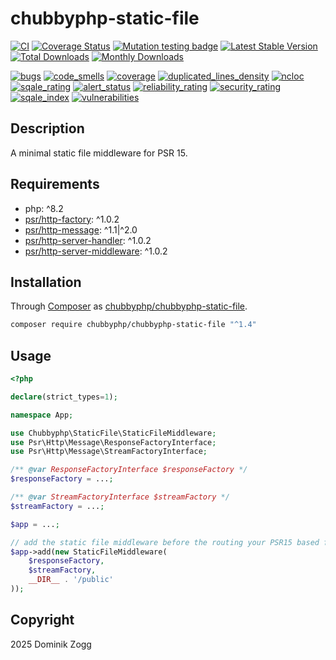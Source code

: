 # chubbyphp-static-file

[![CI](https://github.com/chubbyphp/chubbyphp-static-file/actions/workflows/ci.yml/badge.svg)](https://github.com/chubbyphp/chubbyphp-static-file/actions/workflows/ci.yml)
[![Coverage Status](https://coveralls.io/repos/github/chubbyphp/chubbyphp-static-file/badge.svg?branch=master)](https://coveralls.io/github/chubbyphp/chubbyphp-static-file?branch=master)
[![Mutation testing badge](https://img.shields.io/endpoint?style=flat&url=https%3A%2F%2Fbadge-api.stryker-mutator.io%2Fgithub.com%2Fchubbyphp%2Fchubbyphp-static-file%2Fmaster)](https://dashboard.stryker-mutator.io/reports/github.com/chubbyphp/chubbyphp-static-file/master)
[![Latest Stable Version](https://poser.pugx.org/chubbyphp/chubbyphp-static-file/v)](https://packagist.org/packages/chubbyphp/chubbyphp-static-file)
[![Total Downloads](https://poser.pugx.org/chubbyphp/chubbyphp-static-file/downloads)](https://packagist.org/packages/chubbyphp/chubbyphp-static-file)
[![Monthly Downloads](https://poser.pugx.org/chubbyphp/chubbyphp-static-file/d/monthly)](https://packagist.org/packages/chubbyphp/chubbyphp-static-file)

[![bugs](https://sonarcloud.io/api/project_badges/measure?project=chubbyphp_chubbyphp-static-file&metric=bugs)](https://sonarcloud.io/dashboard?id=chubbyphp_chubbyphp-static-file)
[![code_smells](https://sonarcloud.io/api/project_badges/measure?project=chubbyphp_chubbyphp-static-file&metric=code_smells)](https://sonarcloud.io/dashboard?id=chubbyphp_chubbyphp-static-file)
[![coverage](https://sonarcloud.io/api/project_badges/measure?project=chubbyphp_chubbyphp-static-file&metric=coverage)](https://sonarcloud.io/dashboard?id=chubbyphp_chubbyphp-static-file)
[![duplicated_lines_density](https://sonarcloud.io/api/project_badges/measure?project=chubbyphp_chubbyphp-static-file&metric=duplicated_lines_density)](https://sonarcloud.io/dashboard?id=chubbyphp_chubbyphp-static-file)
[![ncloc](https://sonarcloud.io/api/project_badges/measure?project=chubbyphp_chubbyphp-static-file&metric=ncloc)](https://sonarcloud.io/dashboard?id=chubbyphp_chubbyphp-static-file)
[![sqale_rating](https://sonarcloud.io/api/project_badges/measure?project=chubbyphp_chubbyphp-static-file&metric=sqale_rating)](https://sonarcloud.io/dashboard?id=chubbyphp_chubbyphp-static-file)
[![alert_status](https://sonarcloud.io/api/project_badges/measure?project=chubbyphp_chubbyphp-static-file&metric=alert_status)](https://sonarcloud.io/dashboard?id=chubbyphp_chubbyphp-static-file)
[![reliability_rating](https://sonarcloud.io/api/project_badges/measure?project=chubbyphp_chubbyphp-static-file&metric=reliability_rating)](https://sonarcloud.io/dashboard?id=chubbyphp_chubbyphp-static-file)
[![security_rating](https://sonarcloud.io/api/project_badges/measure?project=chubbyphp_chubbyphp-static-file&metric=security_rating)](https://sonarcloud.io/dashboard?id=chubbyphp_chubbyphp-static-file)
[![sqale_index](https://sonarcloud.io/api/project_badges/measure?project=chubbyphp_chubbyphp-static-file&metric=sqale_index)](https://sonarcloud.io/dashboard?id=chubbyphp_chubbyphp-static-file)
[![vulnerabilities](https://sonarcloud.io/api/project_badges/measure?project=chubbyphp_chubbyphp-static-file&metric=vulnerabilities)](https://sonarcloud.io/dashboard?id=chubbyphp_chubbyphp-static-file)


## Description

A minimal static file middleware for PSR 15.

## Requirements

 * php: ^8.2
 * [psr/http-factory][2]: ^1.0.2
 * [psr/http-message][3]: ^1.1|^2.0
 * [psr/http-server-handler][4]: ^1.0.2
 * [psr/http-server-middleware][5]: ^1.0.2

## Installation

Through [Composer](http://getcomposer.org) as [chubbyphp/chubbyphp-static-file][1].

```sh
composer require chubbyphp/chubbyphp-static-file "^1.4"
```

## Usage

```php
<?php

declare(strict_types=1);

namespace App;

use Chubbyphp\StaticFile\StaticFileMiddleware;
use Psr\Http\Message\ResponseFactoryInterface;
use Psr\Http\Message\StreamFactoryInterface;

/** @var ResponseFactoryInterface $responseFactory */
$responseFactory = ...;

/** @var StreamFactoryInterface $streamFactory */
$streamFactory = ...;

$app = ...;

// add the static file middleware before the routing your PSR15 based framework
$app->add(new StaticFileMiddleware(
    $responseFactory,
    $streamFactory,
    __DIR__ . '/public'
));

```

## Copyright

2025 Dominik Zogg

[1]: https://packagist.org/packages/chubbyphp/chubbyphp-static-file

[2]: https://packagist.org/packages/psr/http-factory
[3]: https://packagist.org/packages/psr/http-message
[4]: https://packagist.org/packages/psr/http-server-handler
[5]: https://packagist.org/packages/psr/http-server-middleware

